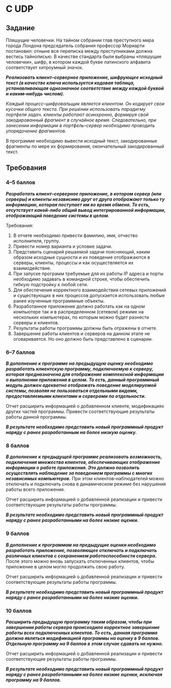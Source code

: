 # C UDP

## Задание
Пляшущие человечки. На тайном собрании глав преступного
мира города Лондона председатель собрания профессор Мориарти
постановил: отныне вся переписка между преступниками должна
вестись тайнописью. В качестве стандарта были выбраны «пляшущие человечки», шифр, в котором каждой букве латинского алфавита соответствует хитроумный значок.

***Реализовать клиент–серверное приложение, шифрующее
исходный текст (в качестве ключа используется кодовая
таблица, устанавливающая однозначное соответствие
между каждой буквой и каким–нибудь числом).***

_Каждый процесс–шифровальщик является клиентом. Он кодирует свои кусочки общего текста. При решении использовать парадигму портфеля задач. клиенты работают асинхронно, формируя свой закодированный фрагмент в случайное время. Следовательно, при занесении информации в портфель–сервер необходимо проводить упорядочение фрагментов._

В программе необходимо вывести исходный текст, закодированные
фрагменты по мере их формирования, окончательный закодированный текст.

## Требования
### 4–5 баллов
***Разработать клиент–серверное приложение, в котором сервер (или серверы) и клиенты независимо друг от друга отображают только ту информацию, которая поступает им во время
обмена. То есть, отсутствует какой-либо общий вывод интегрированной информации, отображающий поведение системы
в целом.***

Требования:
1. В отчете необходимо привести фамилию, имя, отчество исполнителя, группу.
2. Привести номер варианта и условие задачи.
3. Представить сценарий решаемой задачи поясняющий, каким образом исходные сущности и их поведение отображаются в серверы,
клиенты, процессы и как осуществляется их взаимодействие.
4. При запуске программ требуемые для их работы IP адреса и порты
необходимо задавать в командной строке, чтобы обеспечить гибкую подстройку к любой сети.
5. Для обеспечения корректного взаимодействия сетевых приложений и существующих в них процессов допускается использовать
любые ранее изученные программные объекты.
6. Разработанное приложение должно работать как на одном компьютере так и в распределенном (сетевом) режиме на нескольких
компьютерах, по которым можно будет разнести серверы и клиентов.
7. Результаты работы программы должны быть отражены в отчете.
8. Завершение работы клиентов и серверов на данном этапе не оговаривается. Но оно должно быть представлено в сценарии.

### 6–7 баллов
***В дополнение к программе на предыдущую оценку необходимо разработать клиентскую программу, подключаемую к
серверу, которая предназначена для отображение комплексной информации о выполнении приложения в целом. То есть,
данный программный модуль должен адекватно отображать
поведение моделируемой системы, позволяя не пользоваться
отдельными видами, предоставляемыми клиентами и серверами по отдельности.***

Отчет расширить информацией о добавленном клиенте, модификациях других частей программы. Привести соответствующие результаты
работы данной программы.

***В результате необходимо представить новый программный продукт наряду с ранее разработанным на более низкую
оценку.***

### 8 баллов
***В дополнение к предыдущей программе реализовать возможность, подключения множества клиентов, обеспечивающих отображение информации о работе приложения. Это должно позволить осуществлять наблюдение за поведением программы с многих независимых компьютеров.*** При этом клиентов–наблюдателей можно отключать и подключать снова в динамическом режиме без нарушения работы всего приложения.

Отчет расширить информацией о добавленной реализации и привести
соответствующие результаты работы программы.

***В результате необходимо представить новый программный продукт наряду с ранее разработанными на более низкие
оценки.***

### 9 баллов
***В дополнение к программам на предыдущие оценки необходимо разработать приложение, позволяющее отключать и
подключать различных клиентов с сохранением работоспособности сервера.*** После этого можно вновь запускать отключенных клиентов, чтобы приложение в целом могло продолжить свою работу.

Отчет расширить информацией о добавленной реализации и привести
соответствующие результаты работы программы.

***В результате необходимо представить новый программный продукт наряду с ранее разработанными на более низкие
оценки.***

### 10 баллов
***Расширить предыдущую программу таким образом, чтобы
при завершении работы сервера происходило корректное завершение работы всех подключенных клиентов. То есть, данная программа должна являться модификацией программы
на оценку в 9 баллов. Отдельную программу на 9 баллов в
этом случае сдавать не нужно.***

Отчет расширить информацией о добавленной реализации и привести
соответствующие результаты работы программы.

***В результате необходимо представить новый программный продукт наряду с ранее разработанными на более низкие
оценки, исключая программу на 9 баллов.***


 
